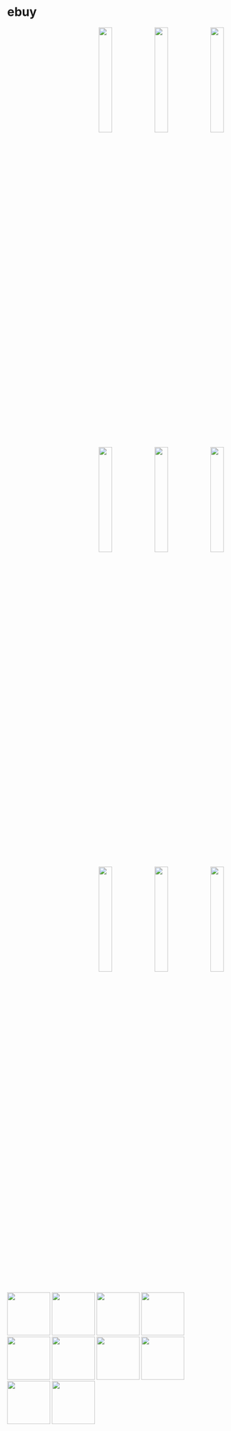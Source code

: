 # ebuy



<p align="right" width="100%">
    <img width="25%" src= "https://user-images.githubusercontent.com/98444809/155769663-02068cf8-01b6-462d-9218-9d12d67d5266.jpg">
    <img width="25%" src= "https://user-images.githubusercontent.com/98444809/155769663-02068cf8-01b6-462d-9218-9d12d67d5266.jpg">
    <img width="25%" src= "https://user-images.githubusercontent.com/98444809/155769663-02068cf8-01b6-462d-9218-9d12d67d5266.jpg">
    <img width="25%" src= "https://user-images.githubusercontent.com/98444809/155769663-02068cf8-01b6-462d-9218-9d12d67d5266.jpg">
    <img width="25%" src= "https://user-images.githubusercontent.com/98444809/155769663-02068cf8-01b6-462d-9218-9d12d67d5266.jpg">
    <img width="25%" src= "https://user-images.githubusercontent.com/98444809/155769663-02068cf8-01b6-462d-9218-9d12d67d5266.jpg">
    <img width="25%" src= "https://user-images.githubusercontent.com/98444809/155769663-02068cf8-01b6-462d-9218-9d12d67d5266.jpg">
    <img width="25%" src= "https://user-images.githubusercontent.com/98444809/155769663-02068cf8-01b6-462d-9218-9d12d67d5266.jpg">
    <img width="25%" src= "https://user-images.githubusercontent.com/98444809/155769663-02068cf8-01b6-462d-9218-9d12d67d5266.jpg">
</p>


<img src= "https://user-images.githubusercontent.com/98444809/155769663-02068cf8-01b6-462d-9218-9d12d67d5266.jpg" width= "100">
<img src= "https://user-images.githubusercontent.com/98444809/155769674-09d542a0-2ed4-4194-af04-5d2968859077.jpg" width= "100">
<img src= "https://user-images.githubusercontent.com/98444809/155769682-f0c75ea7-3448-4ab2-9523-42a2d1775fe9.jpg" width= "100">
<img src= "https://user-images.githubusercontent.com/98444809/155769707-c64e0bbd-0012-49aa-a80e-c961529e5af9.jpg" width= "100">
<img src= "https://user-images.githubusercontent.com/98444809/155769708-d8b28f06-19ad-40cc-9247-941a0bf56895.jpg" width= "100">
<img src= "https://user-images.githubusercontent.com/98444809/155769720-6dc53c59-da2f-4416-a26b-c29990ace14f.jpg" width= "100">
<img src= "https://user-images.githubusercontent.com/98444809/155769721-12a755b4-6715-4b11-8230-f45495a6770c.jpg" width= "100">
<img src= "https://user-images.githubusercontent.com/98444809/155769742-3db6afdc-2e6a-45d1-b5bc-204de77e57d2.jpg" width= "100">
<img src= "https://user-images.githubusercontent.com/98444809/155769898-eb6a1e93-379d-4c0a-ac38-0803f75bbff6.jpg" width= "100">
<img src= "https://user-images.githubusercontent.com/98444809/155769761-cd3fc78e-50c3-47f7-ba44-c230e6df731f.jpg" width= "100">

